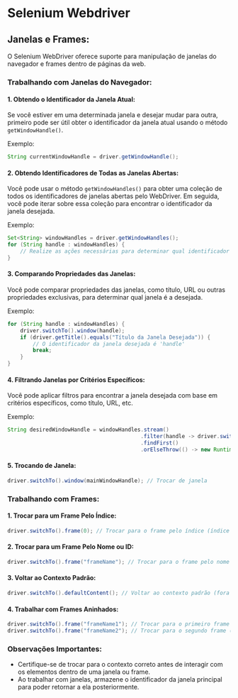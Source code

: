 # Selenium Webdriver

## **Janelas e Frames:**

O Selenium WebDriver oferece suporte para manipulação de janelas do navegador e frames dentro de páginas da web.

### **Trabalhando com Janelas do Navegador:**

#### **1. Obtendo o Identificador da Janela Atual:**

Se você estiver em uma determinada janela e desejar mudar para outra, primeiro pode ser útil obter o identificador da janela atual usando o método `getWindowHandle()`.

Exemplo:

```java
String currentWindowHandle = driver.getWindowHandle();
```

#### **2. Obtendo Identificadores de Todas as Janelas Abertas:**

Você pode usar o método `getWindowHandles()` para obter uma coleção de todos os identificadores de janelas abertas pelo WebDriver. Em seguida, você pode iterar sobre essa coleção para encontrar o identificador da janela desejada.

Exemplo:

```java
Set<String> windowHandles = driver.getWindowHandles();
for (String handle : windowHandles) {
    // Realize as ações necessárias para determinar qual identificador corresponde à janela desejada
}
```

#### **3. Comparando Propriedades das Janelas:**

Você pode comparar propriedades das janelas, como título, URL ou outras propriedades exclusivas, para determinar qual janela é a desejada.

Exemplo:

```java
for (String handle : windowHandles) {
    driver.switchTo().window(handle);
    if (driver.getTitle().equals("Título da Janela Desejada")) {
        // O identificador da janela desejada é 'handle'
        break;
    }
}
```

#### **4. Filtrando Janelas por Critérios Específicos:**

Você pode aplicar filtros para encontrar a janela desejada com base em critérios específicos, como título, URL, etc.

Exemplo:

```java
String desiredWindowHandle = windowHandles.stream()
                                          .filter(handle -> driver.switchTo().window(handle).getTitle().equals("Título da Janela Desejada"))
                                          .findFirst()
                                          .orElseThrow(() -> new RuntimeException("Janela desejada não encontrada"));
```

#### **5. Trocando de Janela:**

```java
driver.switchTo().window(mainWindowHandle); // Trocar de janela
```

### **Trabalhando com Frames:**

#### **1. Trocar para um Frame Pelo Índice:**

```java
driver.switchTo().frame(0); // Trocar para o frame pelo índice (índice baseado em zero)
```

#### **2. Trocar para um Frame Pelo Nome ou ID:**

```java
driver.switchTo().frame("frameName"); // Trocar para o frame pelo nome ou ID
```

#### **3. Voltar ao Contexto Padrão:**

```java
driver.switchTo().defaultContent(); // Voltar ao contexto padrão (fora de todos os frames)
```

#### **4. Trabalhar com Frames Aninhados:**

```java
driver.switchTo().frame("frameName1"); // Trocar para o primeiro frame
driver.switchTo().frame("frameName2"); // Trocar para o segundo frame (dentro do primeiro frame)
```

### **Observações Importantes:**

- Certifique-se de trocar para o contexto correto antes de interagir com os elementos dentro de uma janela ou frame.
- Ao trabalhar com janelas, armazene o identificador da janela principal para poder retornar a ela posteriormente.